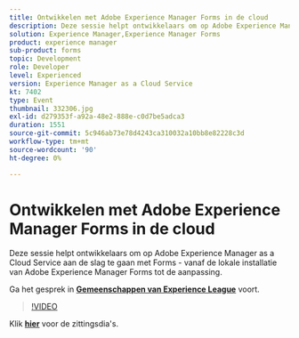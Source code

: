 ```yaml
---
title: Ontwikkelen met Adobe Experience Manager Forms in de cloud
description: Deze sessie helpt ontwikkelaars om op Adobe Experience Manager as a Cloud Service aan de slag te gaan met Forms - vanaf de lokale installatie van Adobe Experience Manager Forms tot de aanpassing.
solution: Experience Manager,Experience Manager Forms
product: experience manager
sub-product: forms
topic: Development
role: Developer
level: Experienced
version: Experience Manager as a Cloud Service
kt: 7402
type: Event
thumbnail: 332306.jpg
exl-id: d279353f-a92a-48e2-888e-c0d7be5adca3
duration: 1551
source-git-commit: 5c946ab73e78d4243ca310032a10bb8e82228c3d
workflow-type: tm+mt
source-wordcount: '90'
ht-degree: 0%

---
```


# Ontwikkelen met Adobe Experience Manager Forms in de cloud

Deze sessie helpt ontwikkelaars om op Adobe Experience Manager as a Cloud Service aan de slag te gaan met Forms - vanaf de lokale installatie van Adobe Experience Manager Forms tot de aanpassing.

Ga het gesprek in **[Gemeenschappen van Experience League &#x200B;](https://adobe.ly/36Yd3v6)** voort.

>[!VIDEO](https://video.tv.adobe.com/v/332306/?quality=12&learn=on&hidetitle=true)

Klik **[hier](/help/adobe-developers-live/assets/developing-aem-forms-cloud.pdf)** voor de zittingsdia&#39;s.
